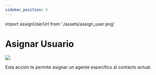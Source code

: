 ```yaml
---
sidebar_position: 5
---
```


import assignUserUrl from './assets/assign_user.png'

# Asignar Usuario
<img src={assignUserUrl} width={180} />

Esta acción te permite asignar un agente específico al contacto actual.